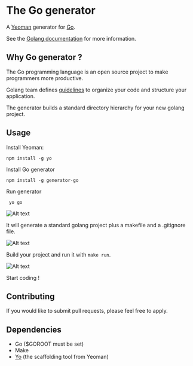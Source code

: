 # The Go generator

A [Yeoman](http://yeoman.io) generator for [Go](http://golang.org/).

See the [Golang documentation](https://golang.org/doc/) for more information.

## Why Go generator ?

The Go programming language is an open source project to make programmers more productive.

Golang team defines [guidelines](https://github.com/yeoman/yo) to organize your code and structure your application.

The generator builds a standard directory hierarchy for your new golang project.

## Usage

Install Yeoman:

    npm install -g yo


Install Go generator

    npm install -g generator-go

Run generator

     yo go 

![Alt text](/../pictures/pictures/go-generator.png?raw=true "yo go command")

It will generate a standard golang project plus a makefile and a .gitignore file.

![Alt text](/../pictures/pictures/go-generator1.png?raw=true "yo go tree result")

Build your project and run it with `make run`.

![Alt text](/../pictures/pictures/go-generator2.png?raw=true "yo go make run")

Start coding !

## Contributing

If you would like to submit pull requests, please feel free to apply.

## Dependencies

* Go ($GOROOT must be set)
* Make
* [Yo](https://github.com/yeoman/yo) (the scaffolding tool from Yeoman)
